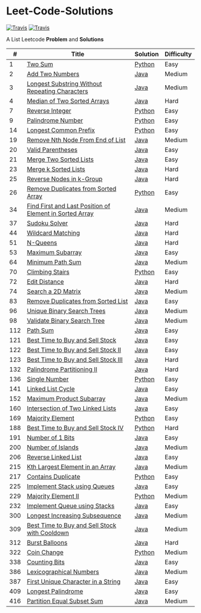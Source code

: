 # Leet-Code-Solutions

[![Travis](https://img.shields.io/badge/language-Python-red.svg)]()
[![Travis](https://img.shields.io/badge/language-Java-blue.svg)]()

A List Leetcode **Problem** and **Solutions**  


| # | Title | Solution | Difficulty |
|---| ----- | -------- | ---------- |
| 1 | [Two Sum](https://leetcode.com/problems/two-sum/) | [Python](https://github.com/shrenik-jain/Leet-Code-Solutions/blob/master/Python/TwoSum.py) | Easy |
| 2 | [Add Two Numbers](https://leetcode.com/problems/add-two-numbers/) | [Java](https://github.com/shrenik-jain/Leet-Code-Solutions/blob/master/Java/AddTwoNumbers.java) | Medium |
| 3 | [Longest Substring Without Repeating Characters](https://leetcode.com/problems/longest-substring-without-repeating-characters/) | [Java](https://github.com/shrenik-jain/Leet-Code-Solutions/blob/master/Java/LongestSubstringWithoutRepeatingCharacters.java) | Medium |
| 4 | [Median of Two Sorted Arrays](https://leetcode.com/problems/median-of-two-sorted-arrays/) | [Java](https://github.com/shrenik-jain/Leet-Code-Solutions/blob/master/Java/MedianOfTwoSortedArrays.java) | Hard |
| 7 | [Reverse Integer](https://leetcode.com/problems/reverse-integer/) | [Python](https://github.com/shrenik-jain/Leet-Code-Solutions/blob/master/Python/ReverseInteger.py) | Easy |
| 9 | [Palindrome Number](https://leetcode.com/problems/palindrome-number/) | [Python](https://github.com/shrenik-jain/Leet-Code-Solutions/blob/master/Python/PalindromeNumber.py) | Easy |
| 14 | [Longest Common Prefix](https://leetcode.com/problems/longest-common-prefix/) | [Python](https://github.com/shrenik-jain/Leet-Code-Solutions/blob/master/Python/LongestCommonPrefix.py) | Easy |
| 19 | [Remove Nth Node From End of List](https://leetcode.com/problems/remove-nth-node-from-end-of-list/) | [Java](https://github.com/shrenik-jain/Leet-Code-Solutions/blob/master/Java/RemoveNthNodeFromEndOfList.java) | Medium |
| 20 | [Valid Parentheses](https://leetcode.com/problems/valid-parentheses/) | [Java](https://github.com/shrenik-jain/Leet-Code-Solutions/blob/master/Java/ValidParentheses.java) | Easy |
| 21 | [Merge Two Sorted Lists](https://leetcode.com/problems/merge-two-sorted-lists/) | [Java](https://github.com/shrenik-jain/Leet-Code-Solutions/blob/master/Java/MergeTwoSortedLists.java) | Easy |
| 23 | [Merge k Sorted Lists](https://leetcode.com/problems/merge-k-sorted-lists/) | [Java](https://github.com/shrenik-jain/Leet-Code-Solutions/blob/master/Java/MergeKSortedLists.java) | Hard |
| 25 | [Reverse Nodes in k-Group](https://leetcode.com/problems/reverse-nodes-in-k-group/) | [Java](https://github.com/shrenik-jain/Leet-Code-Solutions/blob/master/Java/ReverseNodesInKGroup.java) | Hard |
| 26 | [Remove Duplicates from Sorted Array](https://leetcode.com/problems/remove-duplicates-from-sorted-array/) | [Python](https://github.com/shrenik-jain/Leet-Code-Solutions/blob/master/Python/RemoveDuplicatesFromSortedArray.py) | Easy |
| 34 | [Find First and Last Position of Element in Sorted Array](https://leetcode.com/problems/find-first-and-last-position-of-element-in-sorted-array/) | [Java](https://github.com/shrenik-jain/Leet-Code-Solutions/blob/master/Java/FirstAndLastPositionOfElement.java) | Medium |
| 37 | [Sudoku Solver](https://leetcode.com/problems/sudoku-solver/) | [Java](https://github.com/shrenik-jain/Leet-Code-Solutions/blob/master/Java/SudokuSolver.java) | Hard |
| 44 | [Wildcard Matching](https://leetcode.com/problems/wildcard-matching/) | [Java](https://github.com/shrenik-jain/Leet-Code-Solutions/blob/master/Java/WildcardMatching.java) | Hard |
| 51 | [N-Queens](https://leetcode.com/problems/n-queens/) | [Java](https://github.com/shrenik-jain/Leet-Code-Solutions/blob/master/Java/NQueens.java) | Hard |
| 53 | [Maximum Subarray](https://leetcode.com/problems/maximum-subarray/) | [Java](https://github.com/shrenik-jain/Leet-Code-Solutions/blob/master/Java/MaximumSubarray.java) | Easy |
| 64 | [Minimum Path Sum](https://leetcode.com/problems/minimum-path-sum/) | [Java](https://github.com/shrenik-jain/Leet-Code-Solutions/blob/master/Java/MinimumPathSum.java) | Medium |
| 70 | [Climbing Stairs](https://leetcode.com/problems/climbing-stairs/) | [Python](https://github.com/shrenik-jain/Leet-Code-Solutions/blob/master/Python/ClimbingStairs.py) | Easy |
| 72 | [Edit Distance](https://leetcode.com/problems/edit-distance/) | [Java](https://github.com/shrenik-jain/Leet-Code-Solutions/blob/master/Java/EditDistance.java) | Hard |
| 74 | [Search a 2D Matrix](https://leetcode.com/problems/search-a-2d-matrix/) | [Java](https://github.com/shrenik-jain/Leet-Code-Solutions/blob/master/Java/Search2DMatrix.java) | Medium |
| 83 | [Remove Duplicates from Sorted List](https://leetcode.com/problems/remove-duplicates-from-sorted-list/) | [Java](https://github.com/shrenik-jain/Leet-Code-Solutions/blob/master/Java/RemoveDuplicatesFromSortedList.java) | Easy |
| 96 | [Unique Binary Search Trees](https://leetcode.com/problems/unique-binary-search-trees/) | [Java](https://github.com/shrenik-jain/Leet-Code-Solutions/blob/master/Java/UniqueBinarySearchTrees.java) | Medium |
| 98 | [Validate Binary Search Tree](https://leetcode.com/problems/validate-binary-search-tree/) | [Java](https://github.com/shrenik-jain/Leet-Code-Solutions/blob/master/Java/ValidateBST.java) | Medium |
| 112 | [Path Sum](https://leetcode.com/problems/path-sum/) | [Java](https://github.com/shrenik-jain/Leet-Code-Solutions/blob/master/Java/PathSum.java) | Easy |
| 121 | [Best Time to Buy and Sell Stock](https://leetcode.com/problems/best-time-to-buy-and-sell-stock/) | [Java](https://github.com/shrenik-jain/Leet-Code-Solutions/blob/master/Java/Stocks1.java) | Easy |
| 122 | [Best Time to Buy and Sell Stock II](https://leetcode.com/problems/best-time-to-buy-and-sell-stock-ii/) | [Java](https://github.com/shrenik-jain/Leet-Code-Solutions/blob/master/Java/Stocks2.java) | Easy |
| 123 | [Best Time to Buy and Sell Stock III](https://leetcode.com/problems/best-time-to-buy-and-sell-stock-iii/) | [Java](https://github.com/shrenik-jain/Leet-Code-Solutions/blob/master/Java/Stocks3.java) | Hard |
| 132 | [Palindrome Partitioning II](https://leetcode.com/problems/palindrome-partitioning-ii/) | [Java](https://github.com/shrenik-jain/Leet-Code-Solutions/blob/master/Java/PalindromePartitioning2.java) | Hard |
| 136 | [Single Number](https://leetcode.com/problems/single-number/) | [Python](https://github.com/shrenik-jain/Leet-Code-Solutions/blob/master/Python/SingleNumber.py) | Easy |
| 141 | [Linked List Cycle](https://leetcode.com/problems/linked-list-cycle/) | [Java](https://github.com/shrenik-jain/Leet-Code-Solutions/blob/master/Java/LinkedListCycle.java) | Easy |
| 152 | [Maximum Product Subarray](https://leetcode.com/problems/maximum-product-subarray/) | [Java](https://github.com/shrenik-jain/Leet-Code-Solutions/blob/master/Java/MaximumProductSubarray.java) | Medium |
| 160 | [Intersection of Two Linked Lists](https://leetcode.com/problems/intersection-of-two-linked-lists/) | [Java](https://github.com/shrenik-jain/Leet-Code-Solutions/blob/master/Java/IntersectionOfTwoLinkedLists.java) | Easy |
| 169 | [Majority Element](https://leetcode.com/problems/majority-element/) | [Python](https://github.com/shrenik-jain/Leet-Code-Solutions/blob/master/Python/MajorityElement.py) | Easy |
| 188 | [Best Time to Buy and Sell Stock IV](https://leetcode.com/problems/best-time-to-buy-and-sell-stock-iv/) | [Python](https://github.com/shrenik-jain/Leet-Code-Solutions/blob/master/Python/Stocks4.py) | Hard |
| 191 | [Number of 1 Bits](https://leetcode.com/problems/number-of-1-bits/) | [Java](https://github.com/shrenik-jain/Leet-Code-Solutions/blob/master/Java/NumberOf1Bits.java) | Easy |
| 200 | [Number of Islands](https://leetcode.com/problems/number-of-islands/) | [Java](https://github.com/shrenik-jain/Leet-Code-Solutions/blob/master/Java/NumberOfIslands.java) | Medium |
| 206 | [Reverse Linked List](https://leetcode.com/problems/reverse-linked-list/) | [Java](https://github.com/shrenik-jain/Leet-Code-Solutions/blob/master/Java/ReverseLinkedList.java) | Easy |
| 215 | [Kth Largest Element in an Array](https://leetcode.com/problems/kth-largest-element-in-an-array/) | [Java](https://github.com/shrenik-jain/Leet-Code-Solutions/blob/master/Java/KthLargestElement.java) | Medium|
| 217 | [Contains Duplicate](https://leetcode.com/problems/contains-duplicate/) | [Python](https://github.com/shrenik-jain/Leet-Code-Solutions/blob/master/Python/ContainsDuplicates.py) | Easy |
| 225 | [Implement Stack using Queues](https://leetcode.com/problems/implement-stack-using-queues/) | [Java](https://github.com/shrenik-jain/Leet-Code-Solutions/blob/master/Java/ReverseLinkedList.java) | Easy |
| 229 | [Majority Element II](https://leetcode.com/problems/majority-element-ii/) | [Python](https://github.com/shrenik-jain/Leet-Code-Solutions/blob/master/Python/MajorityElement2.py) | Medium |
| 232 | [Implement Queue using Stacks](https://leetcode.com/problems/implement-queue-using-stacks/) | [Java](https://github.com/shrenik-jain/Leet-Code-Solutions/blob/master/Java/ImplementQueueUsingStacks.java) | Easy |
| 300 | [Longest Increasing Subsequence](https://leetcode.com/problems/longest-increasing-subsequence/) | [Java](https://github.com/shrenik-jain/Leet-Code-Solutions/blob/master/Java/LongestIncreasingSubsequence.java) | Medium |
| 309 | [Best Time to Buy and Sell Stock with Cooldown](https://leetcode.com/problems/best-time-to-buy-and-sell-stock-with-cooldown/) | [Java](https://github.com/shrenik-jain/Leet-Code-Solutions/blob/master/Java/StocksWithCooldown.java) | Medium |
| 312 | [Burst Balloons](https://leetcode.com/problems/burst-balloons/) | [Java](https://github.com/shrenik-jain/Leet-Code-Solutions/blob/master/Java/BurstBalloons.java) | Hard |
| 322 | [Coin Change](https://leetcode.com/problems/coin-change/) | [Python](https://github.com/shrenik-jain/Leet-Code-Solutions/blob/master/Python/CoinChange.py) | Medium |
| 338 | [Counting Bits](https://leetcode.com/problems/counting-bits/) | [Java](https://github.com/shrenik-jain/Leet-Code-Solutions/blob/master/Java/CountingBits.java) | Easy |
| 386 | [Lexicographical Numbers](https://leetcode.com/problems/lexicographical-numbers/) | [Java](https://github.com/shrenik-jain/Leet-Code-Solutions/blob/master/Java/LexicographicalNumbers.java) | Medium |
| 387 | [First Unique Character in a String](https://leetcode.com/problems/first-unique-character-in-a-string/) | [Java](https://github.com/shrenik-jain/Leet-Code-Solutions/blob/master/Java/FirstUniqueCharacterInString.java) | Easy |
| 409 | [Longest Palindrome](https://leetcode.com/problems/longest-palindrome/description/) | [Java](https://github.com/shrenik-jain/Leet-Code-Solutions/blob/master/Java/LongestPalindrome.java) | Easy |
| 416 | [Partition Equal Subset Sum](https://leetcode.com/problems/partition-equal-subset-sum/) | [Java](https://github.com/shrenik-jain/Leet-Code-Solutions/blob/master/Java/PartitionEqualSubsetSum.java) | Medium |
